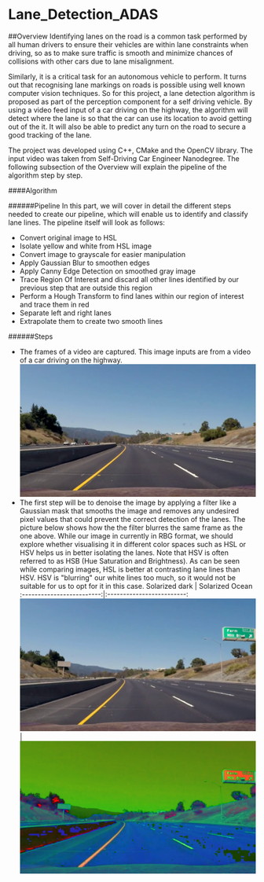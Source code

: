 # Lane_Detection_ADAS
##Overview
Identifying lanes on the road is a common task performed by all human drivers to ensure their vehicles are within lane constraints when driving, so as to make sure traffic is smooth and minimize chances of collisions with other cars due to lane misalignment.

Similarly, it is a critical task for an autonomous vehicle to perform. It turns out that recognising lane markings on roads is possible using well known computer vision techniques. So for this project, a lane detection algorithm is proposed as part of the perception component for a self driving vehicle. By using a video feed input of a car driving on the highway, the algorithm will detect where the lane is so that the car can use its location to avoid getting out of the it. It will also be able to predict any turn on the road to secure a good tracking of the lane.

The project was developed using C++, CMake and the OpenCV library. The input video was taken from Self-Driving Car Engineer Nanodegree. The following subsection of the Overview will explain the pipeline of the algorithm step by step.

####Algorithm

######Pipeline
In this part, we will cover in detail the different steps needed to create our pipeline, which will enable us to identify and classify lane lines. The pipeline itself will look as follows:

* Convert original image to HSL
* Isolate yellow and white from HSL image
* Convert image to grayscale for easier manipulation
* Apply Gaussian Blur to smoothen edges
* Apply Canny Edge Detection on smoothed gray image
* Trace Region Of Interest and discard all other lines identified by our previous step that are outside this region
* Perform a Hough Transform to find lanes within our region of interest and trace them in red
* Separate left and right lanes
* Extrapolate them to create two smooth lines

######Steps
* The frames of a video are captured. This image inputs are from a video of a car driving on the highway.
![diagram](https://github.com/anurag-b/Lane_Detection_ADAS/blob/master/test/img102.png)
* The first step will be to denoise the image by applying a filter like a Gaussian mask that smooths the image and removes any undesired pixel values that could prevent the correct detection of the lanes. The picture below shows how the the filter blurres the same frame as the one above. While our image in currently in RBG format, we should explore whether visualising it in different color spaces such as HSL or HSV helps us in better isolating the lanes. Note that HSV is often referred to as HSB (Hue Saturation and Brightness). As can be seen while comparing images, HSL is better at contrasting lane lines than HSV. HSV is "blurring" our white lines too much, so it would not be suitable for us to opt for it in this case.
Solarized dark             |  Solarized Ocean
:-------------------------:|:-------------------------:
![diagram](https://github.com/anurag-b/Lane_Detection_ADAS/blob/master/test/gaussian.png)  |  ![diagram](https://github.com/anurag-b/Lane_Detection_ADAS/blob/master/test/img_hsl.png)

